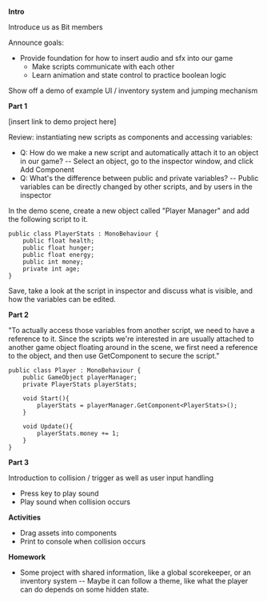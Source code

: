 **Intro**

Introduce us as Bit members

Announce goals:
- Provide foundation for how to insert audio and sfx into our game
    - Make scripts communicate with each other
    - Learn animation and state control to practice boolean logic

Show off a demo of example UI / inventory system and jumping mechanism

**Part 1**

[insert link to demo project here]

Review: instantiating new scripts as components and accessing variables:
- Q: How do we make a new script and automatically attach it to an object in our game?
-- Select an object, go to the inspector window, and click Add Component
- Q: What's the difference between public and private variables?
-- Public variables can be directly changed by other scripts, and by users in the inspector

In the demo scene, create a new object called "Player Manager" and add the following script to it.

~~~
public class PlayerStats : MonoBehaviour {
    public float health;
    public float hunger;
    public float energy;
    public int money;
    private int age;
}
~~~

Save, take a look at the script in inspector and discuss what is visible, and how the variables can be edited.

**Part 2**

"To actually access those variables from another script, we need to have a reference to it. Since the scripts we're interested in are usually attached to another game object floating around in the scene, we first need a reference to the object, and then use GetComponent to secure the script."

~~~
public class Player : MonoBehaviour {
    public GameObject playerManager;
    private PlayerStats playerStats;
    
    void Start(){
        playerStats = playerManager.GetComponent<PlayerStats>();
    }
    
    void Update(){
        playerStats.money += 1;
    }
}
~~~

**Part 3**

Introduction to collision / trigger as well as user input handling
- Press key to play sound
- Play sound when collision occurs

**Activities**

- Drag assets into components
- Print to console when collision occurs

**Homework**

- Some project with shared information, like a global scorekeeper, or an inventory system
-- Maybe it can follow a theme, like what the player can do depends on some hidden state.










